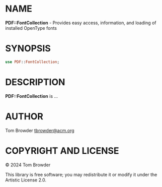 NAME
====

**PDF::FontCollection** - Provides easy access, information, and loading of installed OpenType fonts

SYNOPSIS
========

```raku
use PDF::FontCollection;
```

DESCRIPTION
===========

**PDF::FontCollection** is ...

AUTHOR
======

Tom Browder <tbrowder@acm.org>

COPYRIGHT AND LICENSE
=====================

© 2024 Tom Browder

This library is free software; you may redistribute it or modify it under the Artistic License 2.0.

